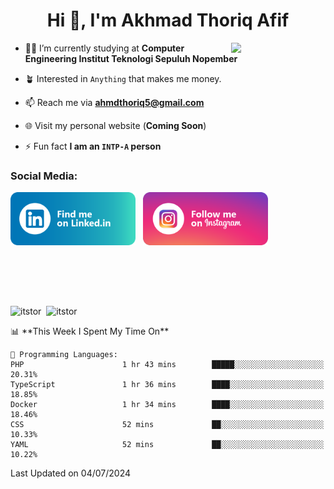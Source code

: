 <h1 align="center">Hi 👋, I'm Akhmad Thoriq Afif</h1>

<img align="right" src="https://i.giphy.com/media/VbnUQpnihPSIgIXuZv/giphy.webp" style="width:30%;">

- 👨‍🎓 I’m currently studying at **Computer Engineering Institut Teknologi Sepuluh Nopember**

- 🪴 Interested in `Anything` that makes me money.

- 📫 Reach me via **ahmdthoriq5@gmail.com**

- 🌐 Visit my personal website (**Coming Soon**)

- ⚡ Fun fact **I am an `INTP-A` person**

<h3 align="left">Social Media:</h3>
<p align="left">
<a href="https://linkedin.com/in/akhmad-thoriq-afif" target="_blank"><img align="center" src="./images/linkedin.png" alt="akhmad-thoriq-afif" width="200" /></a>&nbsp;&nbsp;
<a href="https://instagram.com/ahmdthoriq_" target="_blank"><img align="center" src="./images/instagram.png" alt="ahmdthoriq_"width="200" /></a>
</p>
</br>
</br>
</br>
</br>
<p><img align="center" src="https://github-readme-stats.vercel.app/api?username=itstor&show_icons=true&locale=en&theme=nord" alt="itstor" height="170"/>&nbsp;&nbsp;<img align="center" src="https://github-readme-stats.vercel.app/api/top-langs?username=itstor&show_icons=true&locale=en&layout=compact&theme=nord" alt="itstor" height="170" /></p>
<!--START_SECTION:waka-->
📊 **This Week I Spent My Time On** 

```text
💬 Programming Languages: 
PHP                      1 hr 43 mins        █████░░░░░░░░░░░░░░░░░░░░   20.31% 
TypeScript               1 hr 36 mins        ████░░░░░░░░░░░░░░░░░░░░░   18.85% 
Docker                   1 hr 34 mins        ████░░░░░░░░░░░░░░░░░░░░░   18.46% 
CSS                      52 mins             ██░░░░░░░░░░░░░░░░░░░░░░░   10.33% 
YAML                     52 mins             ██░░░░░░░░░░░░░░░░░░░░░░░   10.22%

```


 Last Updated on 04/07/2024
<!--END_SECTION:waka-->
